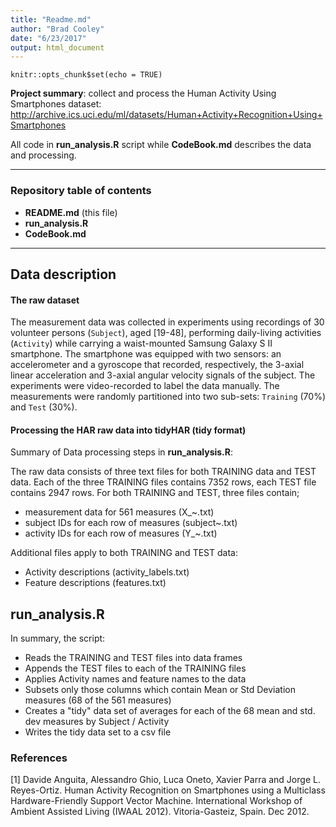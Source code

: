 ```yaml
---
title: "Readme.md"
author: "Brad Cooley"
date: "6/23/2017"
output: html_document
---
```


```{r setup, include=FALSE}
knitr::opts_chunk$set(echo = TRUE)
```

**Project summary**: collect and process the Human Activity Using Smartphones dataset: http://archive.ics.uci.edu/ml/datasets/Human+Activity+Recognition+Using+Smartphones

All code in **run_analysis.R** script while **CodeBook.md** describes the data and processing.

---

### Repository table of contents

* **README.md** (this file)
* **run_analysis.R**
* **CodeBook.md**

---

Data description
----------------

#### The raw dataset

The measurement data was collected in experiments using recordings of 30 volunteer persons (`Subject`), aged [19-48], performing daily-living activities (`Activity`) while carrying a waist-mounted Samsung Galaxy S II smartphone. The smartphone was equipped with two sensors: an accelerometer and a gyroscope that recorded, respectively, the 3-axial linear acceleration and 3-axial angular velocity signals of the subject. The experiments were video-recorded to label the data manually. The measurements were randomly partitioned into two sub-sets: `Training` (70%) and `Test` (30%).

 
#### Processing the HAR raw data into tidyHAR (tidy format)
Summary of Data processing steps in **run_analysis.R**: 

The raw data consists of three text files for both TRAINING data and TEST data. Each of the three TRAINING files contains 7352 rows, each TEST file contains 2947 rows. For both TRAINING and TEST,  three files contain;
* measurement data for 561 measures (X_~.txt)
* subject IDs for each row of measures (subject~.txt)
* activity IDs for each row of measures (Y_~.txt)

Additional files apply to both TRAINING and TEST data:
* Activity descriptions (activity_labels.txt)
* Feature descriptions (features.txt)

run_analysis.R
--------------
In summary, the script:

* Reads the TRAINING and TEST files into data frames 
* Appends the TEST files to each of the TRAINING files
* Applies Activity names and feature names to the data
* Subsets only those columns which contain Mean or Std Deviation measures (68 of the 561 measures)
* Creates a "tidy" data set of averages for each of the 68 mean and std. dev measures by Subject / Activity
* Writes the tidy data set to a csv file

### References
<a name="Ref1"></a> [1] Davide Anguita, Alessandro Ghio, Luca Oneto, Xavier Parra and Jorge L. Reyes-Ortiz. Human Activity Recognition on Smartphones using a Multiclass Hardware-Friendly Support Vector Machine. International Workshop of Ambient Assisted Living (IWAAL 2012). Vitoria-Gasteiz, Spain. Dec 2012. </a>


